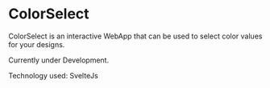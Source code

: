 # ColorSelect
ColorSelect is an interactive WebApp that can be used to select color values for your designs.



Currently under Development.

Technology used: SvelteJs
